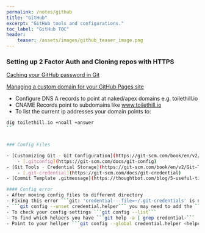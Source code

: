```yaml
---
permalink: /notes/github
title: "GitHub"
excerpt: "GitHub tools and configurations."
toc_label: "GitHub TOC"
header:
    teaser: /assets/images/github_teaser_image.png
---
```


### Setting up 2 Factor Auth and Cloning repos with HTTPS

[Caching your GitHub password in Git](https://help.github.com/en/github/using-git/caching-your-github-password-in-git)


[Managing a custom domain for your GitHub Pages site](https://help.github.com/en/github/working-with-github-pages/managing-a-custom-domain-for-your-github-pages-site#configuring-a-records-with-your-dns-provider)

- Configure DNS A records to point at naked/apex domains e.g. toilethill.io
- CNAME Records point to subdomains like www.toilethill.io
- To list the current ip addresses your domain points to:
```bash
dig toilethill.io +noall +answer
``


### Config Files

- [Customizing Git - Git Configuration](https://git-scm.com/book/en/v2/Customizing-Git-Git-Configuration)
    - [.gitconfig](https://git-scm.com/docs/git-config)
- [Git Tools - Credential Storage](https://git-scm.com/book/en/v2/Git-Tools-Credential-Storage)
    - [.git-credential](https://git-scm.com/docs/git-credential)
- [Commit Template .gitmessage](https://thoughtbot.com/blog/5-useful-tips-for-a-better-commit-message)

#### Config error
- After moving config files to different directory
- Fixing this error ```git: 'credential---file=~/.git-credentials' is not a git command. See 'git --help'.```
- ```git config --unset credential.helper``` you may need to add the ```--global``` flag.
- To check your config settings ```git config --list```
- To find which helpers you have ```git help -a | grep credential-```
- Point to your hellper ```git config --global credential.helper <helper-name>``` 
